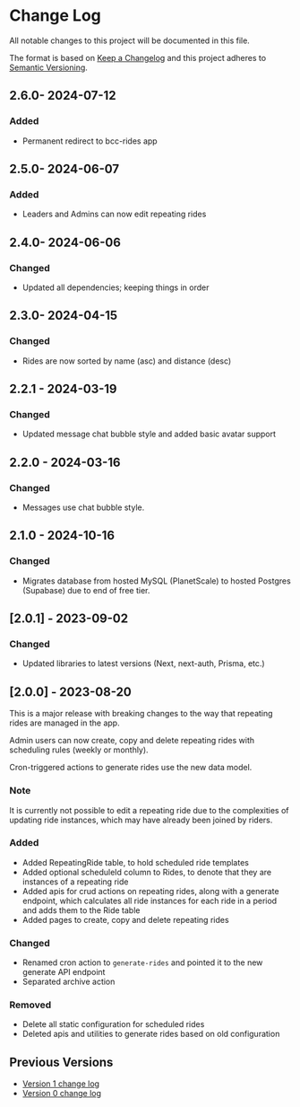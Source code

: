 # Change Log

All notable changes to this project will be documented in this file.

The format is based on [Keep a Changelog](http://keepachangelog.com/)
and this project adheres to [Semantic Versioning](http://semver.org/).

## 2.6.0- 2024-07-12

### Added

- Permanent redirect to bcc-rides app

## 2.5.0- 2024-06-07

### Added

- Leaders and Admins can now edit repeating rides

## 2.4.0- 2024-06-06

### Changed

- Updated all dependencies; keeping things in order

## 2.3.0- 2024-04-15

### Changed

- Rides are now sorted by name (asc) and distance (desc)

## 2.2.1 - 2024-03-19

### Changed

- Updated message chat bubble style and added basic avatar support

## 2.2.0 - 2024-03-16

### Changed

- Messages use chat bubble style.

## 2.1.0 - 2024-10-16

### Changed

- Migrates database from hosted MySQL (PlanetScale) to hosted Postgres (Supabase) due to end of free tier.

## [2.0.1] - 2023-09-02

### Changed

- Updated libraries to latest versions (Next, next-auth, Prisma, etc.)

## [2.0.0] - 2023-08-20

This is a major release with breaking changes to the way that repeating rides are managed in the app.

Admin users can now create, copy and delete repeating rides with scheduling rules (weekly or monthly).

Cron-triggered actions to generate rides use the new data model.

### Note

It is currently not possible to edit a repeating ride due to the complexities of updating ride instances, which may have already been joined by riders.

### Added

- Added RepeatingRide table, to hold scheduled ride templates
- Added optional scheduleId column to Rides, to denote that they are instances of a repeating ride
- Added apis for crud actions on repeating rides, along with a generate endpoint, which calculates all ride instances for each ride in a period and adds them to the Ride table
- Added pages to create, copy and delete repeating rides

### Changed

- Renamed cron action to `generate-rides` and pointed it to the new generate API endpoint
- Separated archive action

### Removed

- Delete all static configuration for scheduled rides
- Deleted apis and utilities to generate rides based on old configuration

## Previous Versions

- [Version 1 change log](./CHANGELOG-v1.md)
- [Version 0 change log](./CHANGELOG-v0.md)

